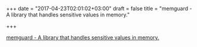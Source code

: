 +++
date = "2017-04-23T02:01:02+03:00"
draft = false
title = "memguard - A library that handles sensitive values in memory."

+++

<p><a href="https://github.com/libeclipse/memguard">memguard - A library that handles sensitive values in memory.</a></p>